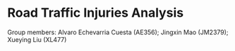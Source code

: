 # Road Traffic Injuries Analysis

Group members: Alvaro Echevarria Cuesta (AE356); Jingxin Mao (JM2379); Xueying Liu (XL477)
